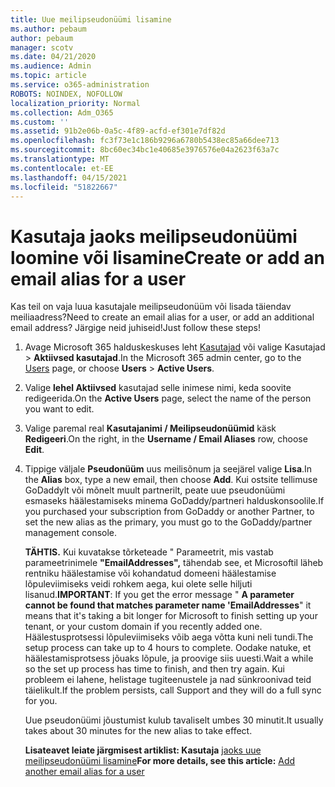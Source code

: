 ```yaml
---
title: Uue meilipseudonüümi lisamine
ms.author: pebaum
author: pebaum
manager: scotv
ms.date: 04/21/2020
ms.audience: Admin
ms.topic: article
ms.service: o365-administration
ROBOTS: NOINDEX, NOFOLLOW
localization_priority: Normal
ms.collection: Adm_O365
ms.custom: ''
ms.assetid: 91b2e06b-0a5c-4f89-acfd-ef301e7df82d
ms.openlocfilehash: fc3f73e1c186b9296a6780b5438ec85a66dee713
ms.sourcegitcommit: 8bc60ec34bc1e40685e3976576e04a2623f63a7c
ms.translationtype: MT
ms.contentlocale: et-EE
ms.lasthandoff: 04/15/2021
ms.locfileid: "51822667"
---
```

# <a name="create-or-add-an-email-alias-for-a-user"></a><span data-ttu-id="00561-102">Kasutaja jaoks meilipseudonüümi loomine või lisamine</span><span class="sxs-lookup"><span data-stu-id="00561-102">Create or add an email alias for a user</span></span>

<span data-ttu-id="00561-103">Kas teil on vaja luua kasutajale meilipseudonüüm või lisada täiendav meiliaadress?</span><span class="sxs-lookup"><span data-stu-id="00561-103">Need to create an email alias for a user, or add an additional email address?</span></span> <span data-ttu-id="00561-104">Järgige neid juhiseid!</span><span class="sxs-lookup"><span data-stu-id="00561-104">Just follow these steps!</span></span>
  
1. <span data-ttu-id="00561-105">Avage Microsoft 365 halduskeskuses leht [Kasutajad](https://go.microsoft.com/fwlink/p/?linkid=834822) või valige Kasutajad   >  **Aktiivsed kasutajad**.</span><span class="sxs-lookup"><span data-stu-id="00561-105">In the Microsoft 365 admin center, go to the [Users](https://go.microsoft.com/fwlink/p/?linkid=834822) page, or choose **Users** > **Active Users**.</span></span>
    
2. <span data-ttu-id="00561-106">Valige **lehel Aktiivsed** kasutajad selle inimese nimi, keda soovite redigeerida.</span><span class="sxs-lookup"><span data-stu-id="00561-106">On the **Active Users** page, select the name of the person you want to edit.</span></span> 
    
3. <span data-ttu-id="00561-107">Valige paremal real **Kasutajanimi / Meilipseudonüümid** käsk **Redigeeri**.</span><span class="sxs-lookup"><span data-stu-id="00561-107">On the right, in the **Username / Email Aliases** row, choose **Edit**.</span></span>
    
4. <span data-ttu-id="00561-108">Tippige väljale **Pseudonüüm** uus meilisõnum ja seejärel valige **Lisa**.</span><span class="sxs-lookup"><span data-stu-id="00561-108">In the **Alias** box, type a new email, then choose **Add**.</span></span> <span data-ttu-id="00561-109">Kui ostsite tellimuse GoDaddylt või mõnelt muult partnerilt, peate uue pseudonüümi esmaseks häälestamiseks minema GoDaddy/partneri halduskonsoolile.</span><span class="sxs-lookup"><span data-stu-id="00561-109">If you purchased your subscription from GoDaddy or another Partner, to set the new alias as the primary, you must go to the GoDaddy/partner management console.</span></span> 
    
    <span data-ttu-id="00561-110">**TÄHTIS.** Kui kuvatakse tõrketeade " Parameetrit, mis vastab parameetrinimele **"EmailAddresses",** tähendab see, et Microsoftil läheb rentniku häälestamise või kohandatud domeeni häälestamise lõpuleviimiseks veidi rohkem aega, kui olete selle hiljuti lisanud.</span><span class="sxs-lookup"><span data-stu-id="00561-110">**IMPORTANT**: If you get the error message " **A parameter cannot be found that matches parameter name 'EmailAddresses**" it means that it's taking a bit longer for Microsoft to finish setting up your tenant, or your custom domain if you recently added one.</span></span> <span data-ttu-id="00561-111">Häälestusprotsessi lõpuleviimiseks võib aega võtta kuni neli tundi.</span><span class="sxs-lookup"><span data-stu-id="00561-111">The setup process can take up to 4 hours to complete.</span></span> <span data-ttu-id="00561-112">Oodake natuke, et häälestamisprotsess jõuaks lõpule, ja proovige siis uuesti.</span><span class="sxs-lookup"><span data-stu-id="00561-112">Wait a while so the set up process has time to finish, and then try again.</span></span> <span data-ttu-id="00561-113">Kui probleem ei lahene, helistage tugiteenustele ja nad sünkroonivad teid täielikult.</span><span class="sxs-lookup"><span data-stu-id="00561-113">If the problem persists, call Support and they will do a full sync for you.</span></span>
    
    <span data-ttu-id="00561-114">Uue pseudonüümi jõustumist kulub tavaliselt umbes 30 minutit.</span><span class="sxs-lookup"><span data-stu-id="00561-114">It usually takes about 30 minutes for the new alias to take effect.</span></span>
    
    <span data-ttu-id="00561-115">**Lisateavet leiate järgmisest artiklist: Kasutaja** [jaoks uue meilipseudonüümi lisamine](https://docs.microsoft.com/microsoft-365/admin/email/add-another-email-alias-for-a-user)</span><span class="sxs-lookup"><span data-stu-id="00561-115">**For more details, see this article:** [Add another email alias for a user](https://docs.microsoft.com/microsoft-365/admin/email/add-another-email-alias-for-a-user)</span></span>
    

